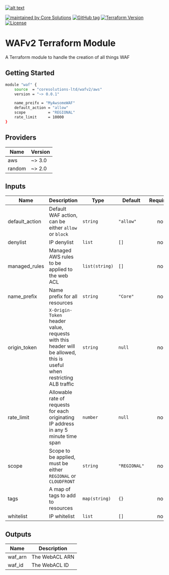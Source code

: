 [![alt text](https://coresolutions.ltd/media/core-solutions-82.png "Core Solutions")](https://coresolutions.ltd)

[![maintained by Core Solutions](https://img.shields.io/badge/maintained%20by-coresolutions.ltd-00607c.svg)](https://coresolutions.ltd)
[![GitHub tag](https://img.shields.io/github/v/tag/coresolutions-ltd/terraform-aws-wafv2.svg?label=latest)](https://github.com/coresolutions-ltd/terraform-aws-wafv2/releases)
[![Terraform Version](https://img.shields.io/badge/terraform-~%3E%200.12-623ce4.svg)](https://github.com/hashicorp/terraform/releases)
[![License](https://img.shields.io/badge/License-Apache%202.0-brightgreen.svg)](https://opensource.org/licenses/Apache-2.0)

# WAFv2 Terraform Module

A Terraform module to handle the creation of all things WAF

## Getting Started

```sh
module "waf" {
    source  = "coresolutions-ltd/wafv2/aws"
    version = "~> 0.0.1"

    name_preifx = "MyAwsomeWAF"
    default_action = "allow"
    scope          = "REGIONAL"
    rate_limit     = 10000
}
```

<!-- BEGINNING OF PRE-COMMIT-TERRAFORM DOCS HOOK -->

## Providers

| Name   | Version |
| ------ | ------- |
| aws    | ~> 3.0  |
| random | ~> 2.0  |

## Inputs

| Name           | Description                                                                                                           | Type           | Default      | Required |
| -------------- | --------------------------------------------------------------------------------------------------------------------- | -------------- | ------------ | :------: |
| default_action | Default WAF action, can be either `allow` or `block`                                                                  | `string`       | `"allow"`    |    no    |
| denylist       | IP denylist                                                                                                           | `list`         | `[]`         |    no    |
| managed_rules  | Managed AWS rules to be applied to the web ACL                                                                        | `list(string)` | `[]`         |    no    |
| name_prefix    | Name prefix for all resources                                                                                         | `string`       | `"Core"`     |    no    |
| origin_token   | `X-Origin-Token` header value, requests with this header will be allowed, this is useful when restricting ALB traffic | `string`       | `null`       |    no    |
| rate_limit     | Allowable rate of requests for each originating IP address in any 5 minute time span                                  | `number`       | `null`       |    no    |
| scope          | Scope to be applied, must be either `REGIONAL` or `CLOUDFRONT`                                                        | `string`       | `"REGIONAL"` |    no    |
| tags           | A map of tags to add to resources                                                                                     | `map(string)`  | `{}`         |    no    |
| whitelist      | IP whitelist                                                                                                          | `list`         | `[]`         |    no    |

## Outputs

| Name    | Description    |
| ------- | -------------- |
| waf_arn | The WebACL ARN |
| waf_id  | The WebACL ID  |

<!-- END OF PRE-COMMIT-TERRAFORM DOCS HOOK -->
